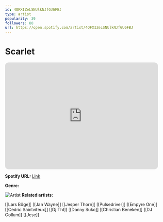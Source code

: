 ```yaml
---
id: 4QFXIZeLSNUlkNJfGU6FBJ
type: artist
popularity: 39
followers: 80
url: https://open.spotify.com/artist/4QFXIZeLSNUlkNJfGU6FBJ
---
```

# Scarlet

<iframe style="border-radius:12px" src="https://open.spotify.com/embed/artist/4QFXIZeLSNUlkNJfGU6FBJ" width="100%" height="352" frameBorder="0" allowfullscreen="" allow="autoplay; clipboard-write; encrypted-media; fullscreen; picture-in-picture" loading="lazy"></iframe>

**Spotify URL:** [Link](https://open.spotify.com/artist/4QFXIZeLSNUlkNJfGU6FBJ)

**Genre:** 

![Artist](https://i.scdn.co/image/ab67616d0000b2735baef5c5923ba91b148eec3d)
**Related artists:**

[[Lars Böge]]
[[Jan Wayne]]
[[Jesper Thorn]]
[[Pulsedriver]]
[[Empyre One]]
[[Cedric Saintviteux]]
[[Dj Tht]]
[[Danny Suko]]
[[Christian Beneken]]
[[DJ Gollum]]
[[Jese]]

